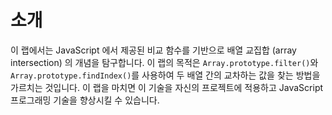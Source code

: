 # 소개

이 랩에서는 JavaScript 에서 제공된 비교 함수를 기반으로 배열 교집합 (array intersection) 의 개념을 탐구합니다. 이 랩의 목적은 `Array.prototype.filter()`와 `Array.prototype.findIndex()`를 사용하여 두 배열 간의 교차하는 값을 찾는 방법을 가르치는 것입니다. 이 랩을 마치면 이 기술을 자신의 프로젝트에 적용하고 JavaScript 프로그래밍 기술을 향상시킬 수 있습니다.
